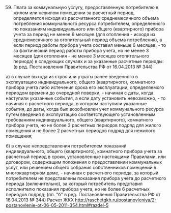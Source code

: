 59. Плата за коммунальную услугу, предоставленную потребителю в жилом или нежилом помещении за расчетный период, определяется исходя из рассчитанного среднемесячного объема потребления коммунального ресурса потребителем, определенного по показаниям индивидуального или общего (квартирного) прибора учета за период не менее 6 месяцев (для отопления - исходя из среднемесячного за отопительный период объема потребления), а если период работы прибора учета составил меньше 6 месяцев, - то за фактический период работы прибора учета, но не менее 3 месяцев (для отопления - не менее 3 месяцев отопительного периода) в следующих случаях и за указанные расчетные периоды:
(в ред. Постановления Правительства РФ от 16.04.2013 № 344)

а) в случае выхода из строя или утраты ранее введенного в эксплуатацию индивидуального, общего (квартирного), комнатного прибора учета либо истечения срока его эксплуатации, определяемого периодом времени до очередной поверки, - начиная с даты, когда наступили указанные события, а если дату установить невозможно, - то начиная с расчетного периода, в котором наступили указанные события, до даты, когда был возобновлен учет коммунального ресурса путем введения в эксплуатацию соответствующего установленным требованиям индивидуального, общего (квартирного), комнатного прибора учета, но не более 3 расчетных периодов подряд для жилого помещения и не более 2 расчетных периодов подряд для нежилого помещения;

б) в случае непредставления потребителем показаний индивидуального, общего (квартирного), комнатного прибора учета за расчетный период в сроки, установленные настоящими Правилами, или договором, содержащим положения о предоставлении коммунальных услуг, или решением общего собрания собственников помещений в многоквартирном доме, - начиная с расчетного периода, за который потребителем не представлены показания прибора учета до расчетного периода (включительно), за который потребитель представил исполнителю показания прибора учета, но не более 6 расчетных периодов подряд;
(пп. "б" в ред. Постановления Правительства РФ от 16.04.2013 № 344) Расчет ЖКХ http://raschetgkh.ru/postanovleniya/2-postanovlenie-ot-06-05-2011-354.html#razdel-5